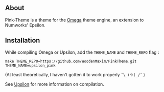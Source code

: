 ## About

Pink-Theme is a theme for the [Omega](https://github.com/Omega-Numworks/Omega) theme engine, an extension to Numworks' Epsilon.

## Installation

While compiling Omega or Upsilon, add the `THEME_NAME` and `THEME_REPO` flag :

```
make THEME_REPO=https://github.com/WoodenMaxim/PinkTheme.git THEME_NAME=upsilon_pink
```

(At least theoretically, I haven't gotten it to work properly `¯\_(ツ)_/¯` )

See [Upsilon](https://github.com/UpsilonNumworks/Upsilon/tree/upsilon-dev/) for more information on compilation.
